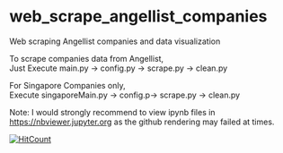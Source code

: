 # web_scrape_angellist_companies
Web scraping Angellist companies and data visualization

To scrape companies data from Angellist,   
Just Execute main.py -> config.py -> scrape.py -> clean.py

For Singapore Companies only,  
Execute singaporeMain.py -> config.p-> scrape.py -> clean.py

Note: I would strongly recommend to view ipynb files in https://nbviewer.jupyter.org as the github rendering may failed at times.

[![HitCount](http://hits.dwyl.io/Unicorndy/https://githubcom/Unicorndy/web_scrape_angellist_companies.svg)](http://hits.dwyl.io/Unicorndy/https://githubcom/Unicorndy/web_scrape_angellist_companies)
